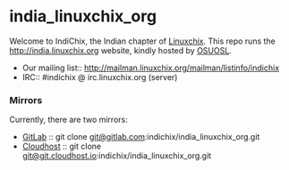 # india_linuxchix_org
Welcome to IndiChix, the Indian chapter of [Linuxchix](http://linuxchix.org). This repo runs the http://india.linuxchix.org website, kindly hosted by [OSUOSL](https://github.com/osuosl).

* Our mailing list:: http://mailman.linuxchix.org/mailman/listinfo/indichix
* IRC:: #indichix @ irc.linuxchix.org (server) 

### Mirrors
Currently, there are two mirrors:

* [GitLab](https://gitlab.com/indichix/india_linuxchix_org) :: git clone git@gitlab.com:indichix/india_linuxchix_org.git
* [Cloudhost](https://git.cloudhost.io/indichix/india_linuxchix_org) :: git clone git@git.cloudhost.io:indichix/india_linuxchix_org.git


